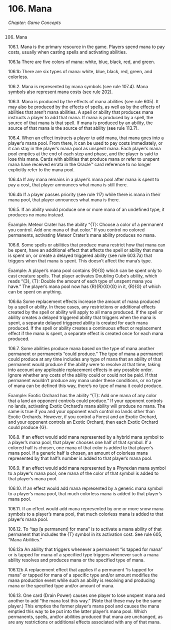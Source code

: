 # 106. Mana

*Chapter: Game Concepts*

---

106. Mana



106.1. Mana is the primary resource in the game. Players spend mana to pay costs, usually when casting spells and activating abilities.



106.1a There are five colors of mana: white, blue, black, red, and green.



106.1b There are six types of mana: white, blue, black, red, green, and colorless.



106.2. Mana is represented by mana symbols (see rule 107.4). Mana symbols also represent mana costs (see rule 202).



106.3. Mana is produced by the effects of mana abilities (see rule 605). It may also be produced by the effects of spells, as well as by the effects of abilities that aren’t mana abilities. A spell or ability that produces mana instructs a player to add that mana. If mana is produced by a spell, the source of that mana is that spell. If mana is produced by an ability, the source of that mana is the source of that ability (see rule 113.7).



106.4. When an effect instructs a player to add mana, that mana goes into a player’s mana pool. From there, it can be used to pay costs immediately, or it can stay in the player’s mana pool as unspent mana. Each player’s mana pool empties at the end of each step and phase, and the player is said to lose this mana. Cards with abilities that produce mana or refer to unspent mana have received errata in the Oracle™ card reference to no longer explicitly refer to the mana pool.



106.4a If any mana remains in a player’s mana pool after mana is spent to pay a cost, that player announces what mana is still there.



106.4b If a player passes priority (see rule 117) while there is mana in their mana pool, that player announces what mana is there.



106.5. If an ability would produce one or more mana of an undefined type, it produces no mana instead.

Example: Meteor Crater has the ability “{T}: Choose a color of a permanent you control. Add one mana of that color.” If you control no colored permanents, activating Meteor Crater’s mana ability produces no mana.



106.6. Some spells or abilities that produce mana restrict how that mana can be spent, have an additional effect that affects the spell or ability that mana is spent on, or create a delayed triggered ability (see rule 603.7a) that triggers when that mana is spent. This doesn’t affect the mana’s type.

Example: A player’s mana pool contains {R}{G} which can be spent only to cast creature spells. That player activates Doubling Cube’s ability, which reads “{3}, {T}: Double the amount of each type of unspent mana you have.” The player’s mana pool now has {R}{R}{G}{G} in it, {R}{G} of which can be spent on anything.



106.6a Some replacement effects increase the amount of mana produced by a spell or ability. In these cases, any restrictions or additional effects created by the spell or ability will apply to all mana produced. If the spell or ability creates a delayed triggered ability that triggers when the mana is spent, a separate delayed triggered ability is created for each mana produced. If the spell or ability creates a continuous effect or replacement effect if the mana is spent, a separate effect is created once for each mana produced.



106.7. Some abilities produce mana based on the type of mana another permanent or permanents “could produce.” The type of mana a permanent could produce at any time includes any type of mana that an ability of that permanent would produce if the ability were to resolve at that time, taking into account any applicable replacement effects in any possible order. Ignore whether any costs of the ability could or could not be paid. If that permanent wouldn’t produce any mana under these conditions, or no type of mana can be defined this way, there’s no type of mana it could produce.

Example: Exotic Orchard has the ability “{T}: Add one mana of any color that a land an opponent controls could produce.” If your opponent controls no lands, activating Exotic Orchard’s mana ability will produce no mana. The same is true if you and your opponent each control no lands other than Exotic Orchards. However, if you control a Forest and an Exotic Orchard, and your opponent controls an Exotic Orchard, then each Exotic Orchard could produce {G}.



106.8. If an effect would add mana represented by a hybrid mana symbol to a player’s mana pool, that player chooses one half of that symbol. If a colored half is chosen, one mana of that color is added to that player’s mana pool. If a generic half is chosen, an amount of colorless mana represented by that half’s number is added to that player’s mana pool.



106.9. If an effect would add mana represented by a Phyrexian mana symbol to a player’s mana pool, one mana of the color of that symbol is added to that player’s mana pool.



106.10. If an effect would add mana represented by a generic mana symbol to a player’s mana pool, that much colorless mana is added to that player’s mana pool.



106.11. If an effect would add mana represented by one or more snow mana symbols to a player’s mana pool, that much colorless mana is added to that player’s mana pool.



106.12. To “tap [a permanent] for mana” is to activate a mana ability of that permanent that includes the {T} symbol in its activation cost. See rule 605, “Mana Abilities.”



106.12a An ability that triggers whenever a permanent “is tapped for mana” or is tapped for mana of a specified type triggers whenever such a mana ability resolves and produces mana or the specified type of mana.



106.12b A replacement effect that applies if a permanent “is tapped for mana” or tapped for mana of a specific type and/or amount modifies the mana production event while such an ability is resolving and producing mana or the specified type and/or amount of mana.



106.13. One card (Drain Power) causes one player to lose unspent mana and another to add “the mana lost this way.” (Note that these may be the same player.) This empties the former player’s mana pool and causes the mana emptied this way to be put into the latter player’s mana pool. Which permanents, spells, and/or abilities produced that mana are unchanged, as are any restrictions or additional effects associated with any of that mana.


